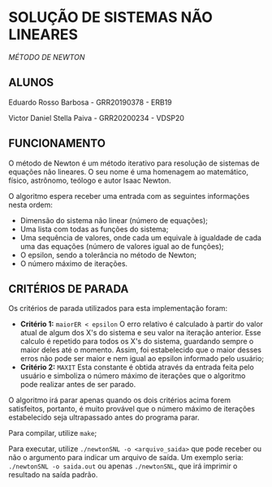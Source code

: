 # SOLUÇÃO DE SISTEMAS NÃO LINEARES
*MÉTODO DE NEWTON*

## ALUNOS

Eduardo Rosso Barbosa - GRR20190378 - ERB19

Victor Daniel Stella Paiva - GRR20200234 - VDSP20

## FUNCIONAMENTO

O método de Newton é um método iterativo para resolução de sistemas de equações não lineares. O seu nome é uma homenagem ao matemático, físico, astrônomo, teólogo e autor Isaac Newton.

O algoritmo espera receber uma entrada com as seguintes informações nesta ordem:

* Dimensão do sistema não linear (número de equações);
* Uma lista com todas as funções do sistema;
* Uma sequência de valores, onde cada um equivale à igualdade de cada uma das equações (número de valores igual ao de funções);
* O epsilon, sendo a tolerância no método de Newton;
* O número máximo de iterações.

## CRITÉRIOS DE PARADA

Os critérios de parada utilizados para esta implementação foram:

* **Critério 1:** `maiorER < epsilon` 
O erro relativo é calculado à partir do valor atual de algum dos X's do sistema e seu valor na iteração anterior. Esse calculo é repetido para todos os X's do sistema, guardando sempre o maior deles até o momento. Assim, foi estabelecido que o maior desses erros não pode ser maior e nem igual ao epsilon informado pelo usuário;
* **Critério 2:** `MAXIT` 
Esta constante é obtida através da entrada feita pelo usuário e simboliza o número máximo de iterações que o algoritmo pode realizar antes de ser parado.

O algoritmo irá parar apenas quando os dois critérios acima forem satisfeitos, portanto, é muito provável que o número máximo de iterações estabelecido seja ultrapassado antes do programa parar.

Para compilar, utilize `make`;

Para executar, utilize `./newtonSNL -o <arquivo_saida>` que pode receber ou não o argumento para indicar um arquivo de saída. Um exemplo seria: `./newtonSNL -o saida.out` ou apenas `./newtonSNL`, que irá imprimir o resultado na saída padrão.